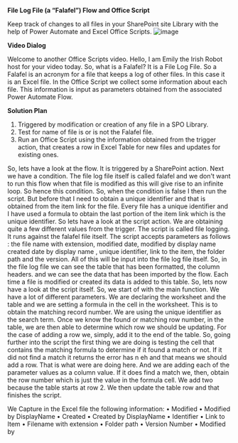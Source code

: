 **File Log File (a “Falafel”) Flow and Office Script**


Keep track of changes to all files in your SharePoint site Library with the help of Power Automate and Excel Office Scripts. 
![image](https://user-images.githubusercontent.com/47678539/212504667-e188a9b3-5895-40b7-848a-ddfb20d71771.png)


**Video Dialog**

Welcome to another Office Scripts video. Hello, I am Emily the Irish Robot host for your video today. So, what is a Falafel? It is a File Log File. So a Falafel is an acronym for a file that keeps a log of other files. 
In this case it is an Excel file. In the Office Script we collect some information about each file. This information is input as parameters obtained from the associated Power Automate Flow.

**Solution Plan**

1.	Triggered by modification or creation of any file in a SPO Library. 
2.	Test for name of file is or is not the Falafel file. 
3.	Run an Office Script using the information obtained from the trigger action, that creates a row in Excel Table for new files and updates for existing ones.

So, lets have a look at the flow. It is triggered by a SharePoint action. Next we have a condition. The file log file itself is called falafel and we don't want to run this flow when that file is modified as this will give rise to an infinite loop. So hence this condition. So, when the condition is false I then run the script. But before that I need to obtain a unique identifier and that is obtained from the item link for the file. Every file has a unique identifier and I have used a formula to obtain the last portion of the item link which is the unique identifier. So lets have a look at the script action. We are obtaining quite a few different values from the trigger. The script is called file logging. It runs against the falafel file itself. The script accepts parameters as follows : the file name with extension, modified date, modified by display name created date by display name , unique identifier, link to the item, the folder path and the version. All of this will be input into the file log file itself. 
So, in the file log file we can see the table that has been formatted, the column headers. and we can see the data that has been imported by the flow. 
Each time a file is modified or created its data is added to this table. So, lets now have a look at the script itself. 
So, we start of with the main function. We have a lot of different parameters. We are declaring the worksheet and the table and we are setting a formula in the cell in the worksheet. This is to obtain the matching record number. We are using the unique identifier as the search term. Once we know the found or matching row number, in the table, we are then able to determine which row we should be updating. For the case of adding a row we, simply, add it to the end of the table. So, going further into the script the first thing we are doing is testing the cell that contains the matching formula to determine if it found a match or not. If it did not find a match it returns the error has n eh and that means we should add a row. That is what were are doing here. And we are adding each of the parameter values as a column value. If it does find a match we, then, obtain the row number which is just the value in the formula cell. We add two because the table starts at row 2. We then update the table row and that finishes the script. 

We Capture in the Excel file the following information:
•	Modified
•	Modified by DisplayName
•	Created
•	Created by DisplayName
•	Identifier
•	Link to Item
•	Filename with extension
•	Folder path
•	Version Number
•	Modified by



